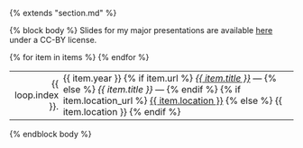 {% extends "section.md" %}

{% block body %}
Slides for my major presentations are available
[here](https://bamos.github.io/presentations/)
under a CC-BY license.

<table class="table table-hover">
{% for item in items %}
<tr>
  <td align='right' style='padding-right:0;padding-left:0;'>{{ loop.index }}.</td>
  <td style='padding-right:0;'>
    <span class='cvdate'>{{ item.year }}</span>
    {% if item.url %}
     <a href="{{ item.url }}"><em>{{ item.title }}</em></a> &mdash;
    {% else %}
     <em>{{ item.title }}</em> &mdash;
    {% endif %}
    {% if item.location_url %}
        <a href="{{ item.location_url }}">{{ item.location }}</a>
    {% else %}
        {{ item.location }}
    {% endif %}
  </td>
</tr>
{% endfor %}
</table>
{% endblock body %}
